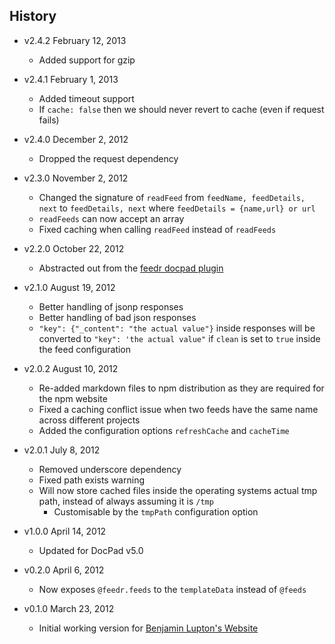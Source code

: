 ## History

- v2.4.2 February 12, 2013
	- Added support for gzip

- v2.4.1 February 1, 2013
	- Added timeout support
	- If `cache: false` then we should never revert to cache (even if request fails)

- v2.4.0 December 2, 2012
	- Dropped the request dependency

- v2.3.0 November 2, 2012
	- Changed the signature of `readFeed` from `feedName, feedDetails, next` to `feedDetails, next` where `feedDetails = {name,url} or url`
	- `readFeeds` can now accept an array
	- Fixed caching when calling `readFeed` instead of `readFeeds`

- v2.2.0 October 22, 2012
	- Abstracted out from the [feedr docpad plugin](http://docpad.org/plugin/feedr)

- v2.1.0 August 19, 2012
	- Better handling of jsonp responses
	- Better handling of bad json responses
	- `"key": {"_content": "the actual value"}` inside responses will be converted to `"key": 'the actual value"` if `clean` is set to `true` inside the feed configuration

- v2.0.2 August 10, 2012
	- Re-added markdown files to npm distribution as they are required for the npm website
	- Fixed a caching conflict issue when two feeds have the same name across different projects
	- Added the configuration options `refreshCache` and `cacheTime`

- v2.0.1 July 8, 2012
	- Removed underscore dependency
	- Fixed path exists warning
	- Will now store cached files inside the operating systems actual tmp path, instead of always assuming it is `/tmp`
		- Customisable by the `tmpPath` configuration option

- v1.0.0 April 14, 2012
	- Updated for DocPad v5.0

- v0.2.0 April 6, 2012
	- Now exposes `@feedr.feeds` to the `templateData` instead of `@feeds`

- v0.1.0 March 23, 2012
	- Initial working version for [Benjamin Lupton's Website](https://github.com/balupton/balupton.docpad)